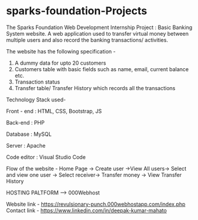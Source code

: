 # sparks-foundation-Projects
The Sparks Foundation Web Development Internship Project : Basic Banking System website. A web application used to transfer virtual money between multiple users and also record the banking transactions/ activities.

The website has the following specification -

1. A dummy data for upto 20 customers
2. Customers table with basic fields such as name, email, current balance etc.
3. Transaction status
4. Transfer table/ Transfer History which records all the transactions

Technology Stack used-

Front - end : HTML, CSS, Bootstrap, JS

Back-end : PHP

Database : MySQL

Server : Apache

Code editor : Visual Studio Code

Flow of the website -
Home Page -> Create user ->View All users-> Select and view one user -> Select receiver-> Transfer money -> View Transfer History

HOSTING PALTFORM --> 000Webhost

Website link - https://revulsionary-punch.000webhostapp.com/index.php
Contact link - https://www.linkedin.com/in/deepak-kumar-mahato
